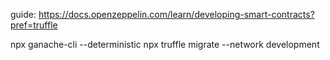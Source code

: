 guide: https://docs.openzeppelin.com/learn/developing-smart-contracts?pref=truffle

npx ganache-cli --deterministic
npx truffle migrate --network development
